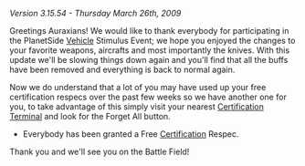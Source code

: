 _Version 3.15.54 - Thursday March 26th, 2009_

Greetings Auraxians! We would like to thank everybody for participating in the
PlanetSide [Vehicle](../vehicles/Vehicle.md) Stimulus Event; we hope you enjoyed
the changes to your favorite weapons, aircrafts and most importantly the knives.
With this update we'll be slowing things down again and you'll find that all the
buffs have been removed and everything is back to normal again.

Now we do understand that a lot of you may have used up your free certification
respecs over the past few weeks so we have another one for you, to take
advantage of this simply visit your nearest
[Certification Terminal](../items/Certification_Terminal.md) and look for the
Forget All button.

- Everybody has been granted a Free
  [Certification](../certifications/Certification.md) Respec.

Thank you and we'll see you on the Battle Field!

<!--[category:patches](category:patches.md)-->
